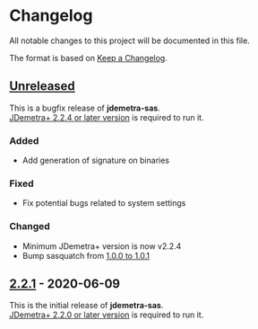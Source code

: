 # Changelog

All notable changes to this project will be documented in this file.

The format is based on [Keep a Changelog](https://keepachangelog.com/en/1.0.0/).

## [Unreleased]

This is a bugfix release of **jdemetra-sas**.  
[JDemetra+ 2.2.4 or later version](https://github.com/jdemetra/jdemetra-app/releases) is required to run it.

### Added

- Add generation of signature on binaries

### Fixed

- Fix potential bugs related to system settings

### Changed

- Minimum JDemetra+ version is now v2.2.4
- Bump sasquatch from [1.0.0 to 1.0.1](https://github.com/nbbrd/sasquatch/blob/develop/CHANGELOG.md)

## [2.2.1] - 2020-06-09

This is the initial release of **jdemetra-sas**.  
[JDemetra+ 2.2.0 or later version](https://github.com/jdemetra/jdemetra-app/releases) is required to run it.

[Unreleased]: https://github.com/nbbrd/jdemetra-sas/compare/v2.2.1...HEAD
[2.2.1]: https://github.com/nbbrd/jdemetra-sas/releases/tag/v2.2.1
